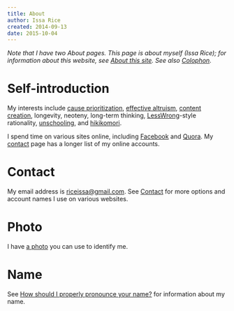 ```yaml
---
title: About
author: Issa Rice
created: 2014-09-13
date: 2015-10-04
---
```


*Note that I have two About pages. This page is about myself (Issa Rice); for information about this website, see [About this site](). See also [Colophon]().*

# Self-introduction

My interests include
[cause prioritization](http://causeprioritization.org/),
[effective altruism](),
[content creation](content-creation),
longevity,
neoteny,
long-term thinking,
[LessWrong]()-style rationality,
[unschooling](),
and [hikikomori](!w).

I spend time on various sites online, including [Facebook]() and [Quora]().
My [contact]() page has a longer list of my online accounts.

# Contact

My email address is [riceissa@gmail.com][email].  See [Contact]() for
more options and account names I use on various websites.

[email]: mailto:riceissa@gmail.com

# Photo

I have [a photo](identification-photo.jpg) you can use to identify me.

# Name

See [How should I properly pronounce your name?]() for information about
my name.
